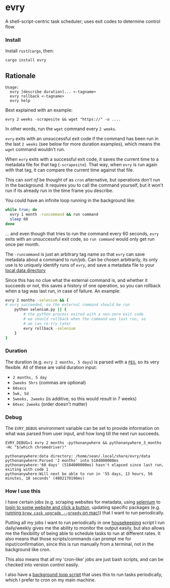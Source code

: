 # evry

A shell-script-centric task scheduler; uses exit codes to determine control flow.

### Install

Install `rust`/`cargo`, then:

```
cargo install evry
```

## Rationale

```
Usage:
  evry [describe duration]... <-tagname>
  evry rollback <-tagname>
  evry help
```

Best explained with an example:

`evry 2 weeks -scrapesite && wget "https://" -o ....`

In other words, run the `wget` command every `2 weeks`.

`evry` exits with an unsuccessful exit code if the command has been run in the last `2 weeks` (see below for more duration examples), which means the `wget` command wouldn't run.

When `evry` exits with a successful exit code, it saves the current time to a metadata file for that tag (`-scrapesite`). That way, when `evry` is run again with that tag, it can compare the current time against that file.

This can *sort of* be thought of as `cron` alternative, but operations don't run in the background. It requires you to call the command yourself, but it won't run if its already run in the time frame you describe.

You could have an infinite loop running in the background like:

```bash
while true; do
  evry 1 month -runcommand && run command
  sleep 60
done
```

... and even though that tries to run the command every 60 seconds, `evry` exits with an unsuccessful exit code, so `run command` would only get run once per month.

The `-runcommand` is just an arbitrary tag name so that `evry` can save metadata about a command to run/job. Can be chosen arbitrarily, its only use is to uniquely identify runs of `evry`, and save a metadata file to your [local data directory](https://docs.rs/app_dirs/1.2.1/app_dirs/)

Since this has no clue what the external command is, and whether it succeeds or not, this saves a history of one operation, so you can rollback when a tag was last run, in case of failure. An example:

```bash
evry 2 months -selenium && {
# evry succeeded, so the external command should be run
    python selenium.py || {
        # the python process exited with a non-zero exit code
        # we should rollback when the command was last run, so
        # we can re-try later
        evry rollback -selenium
    }
}
```


### Duration

The duration (e.g. `evry 2 months, 5 days`) is parsed with a [`PEG`](https://en.wikipedia.org/wiki/Parsing_expression_grammar), so its very flexible. All of these are valid duration input: 
* `2 months, 5 day`
* `2weeks 5hrs` (commas are optional)
* `60secs`
* `5wk, 5d`
* `5weeks, 2weeks` (is additive, so this would result in 7 weeks)
* `60sec 2weeks` (order doesn't matter)

### Debug

The `EVRY_DEBUG` environment variable can be set to provide information on what was parsed from user input, and how long till the next run succeeds.

`EVRY_DEBUG=1 evry 2 months -pythonanywhere && pythonanywhere_3_months -Hc "$(which chromedriver)"`

```
pythonanywhere:data directory: /home/sean/.local/share/evry/data
pythonanywhere:Parsed '2 months' into 5184000000ms
pythonanywhere:'60 days' (5184000000ms) hasn't elapsed since last run, exiting with code 1
pythonanywhere:Will next be able to run in '55 days, 13 hours, 56 minutes, 18 seconds' (4802178196ms)
```

### How I use this

I have certain jobs (e.g. scraping websites for metadata, using [selenium](https://www.selenium.dev/) to [login to some website and click a button](https://github.com/seanbreckenridge/pythonanywhere-3-months), updating specific packages (e.g. [running `brew cask upgrade --greedy` on mac](https://github.com/seanbreckenridge/dotfiles/blob/e11aea908ec4f2dd111143ebfe5d6a4eb07e268c/.config/zsh/functions/update#L11))) that I want to run periodically.

Putting all my jobs I want to run periodically in one [housekeeping](https://sean.fish/d/housekeeping?dark) script I run daily/weekly gives me the ability to monitor the output easily, but also allows me the flexibility of being able to schedule tasks to run at different rates. It also means that those scripts/commands can prompt me for input/confirmation, since this is run manually from a terminal, not in the background like cron.

This also means that all my 'cron-like' jobs are just bash scripts, and can be checked into version control easily.

I also have a [background loop script](https://github.com/seanbreckenridge/bgproc) that uses this to run tasks periodically, which I prefer to cron on my main machine.

